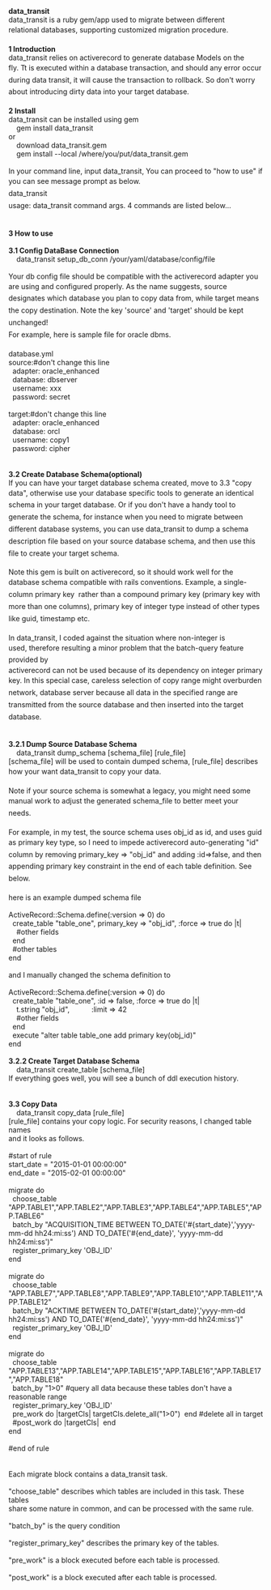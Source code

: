 <div><b>data_transit</b></div><div>data_transit is a ruby gem/app used to migrate between different relational&nbsp;<span style="line-height: 1.7;">databases, supporting customized migration procedure.</span></div><div><br></div><div><b>1 Introduction</b></div><div>data_transit relies on activerecord to generate database Models on the fly.&nbsp;<span style="line-height: 1.7;">Tt is executed within a database transaction, and should any error occur during&nbsp;</span><span style="line-height: 1.7;">data transit, it will cause the transaction to rollback. So don't worry about&nbsp;</span><span style="line-height: 1.7;">introducing dirty data into your target database.</span></div><div><br></div><div><b>2 Install</b></div><div>data_transit can be installed using gem</div><div>&nbsp; &nbsp; gem install data_transit</div><div>or&nbsp;</div><div>&nbsp; &nbsp; download data_transit.gem</div><div>&nbsp; &nbsp; gem install --local /where/you/put/data_transit.gem</div><div><br></div><div>In your command line, input data_transit, You can proceed to "how to use" if you&nbsp;<span style="line-height: 1.7;">can see message prompt as below.&nbsp;</span></div><div><span style="line-height: 1.7;">data_transit&nbsp;</span></div><div><span style="line-height: 1.7;">usage: data_transit command args. 4 commands are listed below...</span></div><div><br></div><div><br></div><div><b>3 How to use</b></div><div><br></div><div><b>3.1 Config DataBase Connection</b></div><div>&nbsp; &nbsp; data_transit setup_db_conn /your/yaml/database/config/file</div><div><br></div><div>Your db config file should be compatible with the activerecord adapter you are&nbsp;<span style="line-height: 1.7;">using and configured properly. As the name suggests, source designates which&nbsp;</span><span style="line-height: 1.7;">database you plan to copy data from, while target means the copy destination.&nbsp;</span><span style="line-height: 1.7;">Note the key 'source' and 'target' should be kept unchanged!&nbsp;</span></div><div><span style="line-height: 1.7;">For example, here is sample file for oracle dbms.</span></div><div><br></div><div>database.yml</div><div>source:#don't change this line</div><div>&nbsp; adapter: oracle_enhanced</div><div>&nbsp; database: dbserver</div><div>&nbsp; username: xxx</div><div>&nbsp; password: secret</div><div><br></div><div>target:#don't change this line</div><div>&nbsp; adapter: oracle_enhanced</div><div>&nbsp; database: orcl</div><div>&nbsp; username: copy1</div><div>&nbsp; password: cipher</div><div><br></div><div><br></div><div><b>3.2 Create Database Schema(optional)</b></div><div>If you can have your target database schema created, move to 3.3 "copy data",&nbsp;<span style="line-height: 1.7;">otherwise use your database specific tools to generate an identical schema in&nbsp;</span><span style="line-height: 1.7;">your target database. Or if you don't have a handy tool to generate the schema,&nbsp;</span><span style="line-height: 1.7;">for instance when you need to migrate between different database systems, you&nbsp;</span><span style="line-height: 1.7;">can use data_transit to dump a schema description file based on your source&nbsp;</span><span style="line-height: 1.7;">database schema, and then use this file to create your target schema.</span></div><div><br></div><div>Note this gem is built on activerecord, so it should work well for the database&nbsp;<span style="line-height: 1.7;">schema compatible with rails conventions. Example, a single-column primary key &nbsp;</span><span style="line-height: 1.7;">rather than a compound primary key (primary key with more than one columns),&nbsp;</span><span style="line-height: 1.7;">primary key of integer type instead of other types like guid, timestamp etc.</span></div><div><br></div><div>In data_transit, I coded against the situation where non-integer is used,&nbsp;<span style="line-height: 1.7;">therefore resulting a minor problem that the batch-query feature provided by&nbsp;</span></div><div>activerecord can not be used because of its dependency on integer primary key.&nbsp;<span style="line-height: 1.7;">In this special case, careless selection of copy range might overburden network,&nbsp;</span><span style="line-height: 1.7;">database server because all data in the specified range are transmitted from the&nbsp;</span><span style="line-height: 1.7;">source database and then inserted into the target database.</span></div><div><br></div><div><br></div><div><b>3.2.1 Dump Source Database Schema</b></div><div>&nbsp; &nbsp; data_transit dump_schema [schema_file] [rule_file]</div><div>[schema_file] will be used to contain dumped schema, [rule_file] describes how&nbsp;<span style="line-height: 1.7;">your want data_transit to copy your data.</span></div><div><br></div><div>Note if your source schema is somewhat a legacy, you might need some manual work&nbsp;<span style="line-height: 1.7;">to adjust the generated schema_file to better meet your needs.&nbsp;</span></div><div><br></div><div>For example, in my test, the source schema uses obj_id as id, and uses guid as&nbsp;<span style="line-height: 1.7;">primary key type, so I need to impede activerecord auto-generating "id" column&nbsp;</span><span style="line-height: 1.7;">by removing primary_key =&gt; "obj_id" and adding :id=&gt;false, and then appending&nbsp;</span><span style="line-height: 1.7;">primary key constraint in the end of each table definition. See below.</span></div><div><br></div><div>here is an example dumped schema file</div><div><br></div><div>ActiveRecord::Schema.define(:version =&gt; 0) do</div><div>&nbsp; create_table "table_one", primary_key =&gt; "obj_id", :force =&gt; true do |t|</div><div>&nbsp; &nbsp; #other fields</div><div>&nbsp; end</div><div>&nbsp; #other tables</div><div>end</div><div><br></div><div>and I manually changed the schema definition to</div><div><br></div><div>ActiveRecord::Schema.define(:version =&gt; 0) do</div><div>&nbsp; create_table "table_one", :id =&gt; false, :force =&gt; true do |t|</div><div>&nbsp; &nbsp; t.string "obj_id", &nbsp; &nbsp; &nbsp; &nbsp; &nbsp; :limit =&gt; 42 &nbsp;</div><div>&nbsp; &nbsp; #other fields</div><div>&nbsp; end</div><div>&nbsp; execute "alter table table_one add primary key(obj_id)"</div><div>end</div><div><br></div><div><b>3.2.2 Create Target Database Schema</b></div><div>&nbsp; &nbsp; data_transit create_table [schema_file]</div><div>If everything goes well, you will see a bunch of ddl execution history.</div><div><br></div><div><br></div><div><b>3.3 Copy Data</b></div><div>&nbsp; &nbsp; data_transit copy_data [rule_file]</div><div>[rule_file] contains your copy logic. For security reasons, I changed table names</div><div>and it looks as follows.</div><div><br></div><div>#start of rule</div><div>start_date = "2015-01-01 00:00:00"</div><div>end_date = "2015-02-01 00:00:00"</div><div><br></div><div>migrate do</div><div>&nbsp; choose_table "APP.TABLE1","APP.TABLE2","APP.TABLE3","APP.TABLE4","APP.TABLE5","APP.TABLE6"</div><div>&nbsp; batch_by "ACQUISITION_TIME BETWEEN TO_DATE('#{start_date}','yyyy-mm-dd hh24:mi:ss') AND TO_DATE('#{end_date}', 'yyyy-mm-dd hh24:mi:ss')"</div><div>&nbsp; register_primary_key 'OBJ_ID'</div><div>end</div><div><br></div><div>migrate do</div><div>&nbsp; choose_table "APP.TABLE7","APP.TABLE8","APP.TABLE9","APP.TABLE10","APP.TABLE11","APP.TABLE12"</div><div>&nbsp; batch_by "ACKTIME BETWEEN TO_DATE('#{start_date}','yyyy-mm-dd hh24:mi:ss') AND TO_DATE('#{end_date}', 'yyyy-mm-dd hh24:mi:ss')"</div><div>&nbsp; register_primary_key 'OBJ_ID'</div><div>end</div><div><br></div><div>migrate do</div><div>&nbsp; choose_table "APP.TABLE13","APP.TABLE14","APP.TABLE15","APP.TABLE16","APP.TABLE17","APP.TABLE18"</div><div>&nbsp; batch_by "1&gt;0" #query all data because these tables don't have a reasonable range</div><div>&nbsp; register_primary_key 'OBJ_ID'</div><div>&nbsp; pre_work do |targetCls| targetCls.delete_all("1&gt;0") &nbsp;end #delete all in target</div><div>&nbsp; #post_work do |targetCls| &nbsp;end</div><div>end</div><div><br></div><div>#end of rule</div><div><br></div><div><br></div><div>Each migrate block contains a data_transit task.&nbsp;</div><div><br></div><div>"choose_table" describes which tables are included in this task. These tables&nbsp;</div><div>share some nature in common, and can be processed with the same rule.&nbsp;</div><div><br></div><div>"batch_by" is the query condition</div><div><br></div><div>"register_primary_key" describes the primary key of the tables.</div><div><br></div><div>"pre_work" is a block executed before each table is processed.</div><div><br></div><div>"post_work" is a block executed after each table is processed.</div>